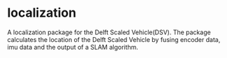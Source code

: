 # localization
A localization package for the Delft Scaled Vehicle(DSV). The package calculates the location of the Delft Scaled Vehicle by fusing encoder data, imu data and the output of a SLAM algorithm.
